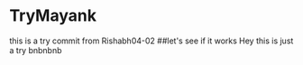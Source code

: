 # TryMayank
this is a try commit from Rishabh04-02
##let's see if it works
Hey this is just a try
bnbnbnb
